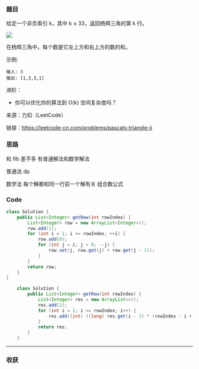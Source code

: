 ### 题目
给定一个非负索引 k，其中 k ≤ 33，返回杨辉三角的第 k 行。

![](https://upload.wikimedia.org/wikipedia/commons/0/0d/PascalTriangleAnimated2.gif)

在杨辉三角中，每个数是它左上方和右上方的数的和。

示例:
```
输入: 3
输出: [1,3,3,1]
```
进阶：

- 你可以优化你的算法到 O(k) 空间复杂度吗？

来源：力扣（LeetCode）

链接：https://leetcode-cn.com/problems/pascals-triangle-ii
### 思路

和 fib 差不多 有普通解法和数学解法

普通法 dp

数学法 每个解都和同一行前一个解有关 组合数公式
### Code
```java
class Solution {
    public List<Integer> getRow(int rowIndex) {
        List<Integer> row = new ArrayList<Integer>();
        row.add(1);
        for (int i = 1; i <= rowIndex; ++i) {
            row.add(0);
            for (int j = i; j > 0; --j) {
                row.set(j, row.get(j) + row.get(j - 1));
            }
        }
        return row;
    }
}
```
```java
    class Solution {
        public List<Integer> getRow(int rowIndex) {
            List<Integer> res = new ArrayList<>();
            res.add(1);
            for (int i = 1; i <= rowIndex; i++) {
                res.add((int) ((long) res.get(i - 1) * (rowIndex - i + 1) / i));
            }
            return res;
        }
    }
```
*** 
### 收获
